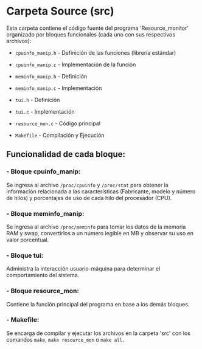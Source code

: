 # **Carpeta Source (src)**

Esta carpeta contiene el código fuente del programa 'Resource_monitor' organizado por bloques funcionales (cada uno con sus respectivos archivos):

- `cpuinfo_manip.h` - Definición de las funciones (librería estándar)

- `cpuinfo_manip.c` - Implementación de la función 

- `meminfo_manip.h` - Definición

- `meminfo_manip.c` - Implementación

- `tui.h` - Definición

- `tui.c` - Implementación

- `resource_mon.c` - Código principal

- `Makefile` - Compilación y Ejecución


## Funcionalidad de cada bloque:

### **- Bloque cpuinfo_manip:**
	
Se ingresa al archivo `/proc/cpuinfo` y `/proc/stat` para obtener la información relacionada a las características (Fabricante, modelo y número de hilos) y porcentajes de uso de cada hilo del procesador (CPU).

### **- Bloque meminfo_manip:**

Se ingresa al archivo `/proc/meminfo` para tomar los datos de la memoria RAM y swap, convertirlos a un número legible en MB y observar su uso en valor porcentual.

### **- Bloque tui:**

Administra la interacción usuario-máquina para determinar el comportamiento del sistema.

### **- Bloque resource_mon:**

Contiene la función principal del programa en base a los demás bloques.

### **- Makefile:**

Se encarga de compilar y ejecutar los archivos en la carpeta 'src' con los comandos `make`, `make resource_mon` o `make all`.
